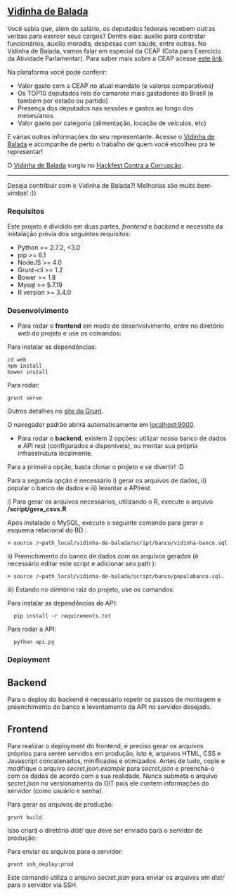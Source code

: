 ## [Vidinha de Balada](http://vidinhadebalada.com/#!/)

Você sabia que, além do salário, os deputados federais recebem outras verbas para exercer seus cargos? Dentre elas: auxílio para contratar funcionários, auxílio moradia, despesas com saúde, entre outras. No Vidinha de Balada, vamos falar em especial da CEAP (Cota para Exercício da Atividade Parlamentar). Para saber mais sobre a CEAP acesse [este link](http://vidinhadebalada.com/#!/ceap).

Na plataforma você pode conferir:

- Valor gasto com a CEAP no atual mandato (e valores comparativos)
- Os TOP10 deputados reis do camarote mais gastadores do Brasil (e também por estado ou partido)
- Presença dos deputados nas sessões e gastos ao longo dos meses/anos
- Valor gasto por categoria (alimentação, locação de veículos, etc)

E várias outras informações do seu representante. Acesse o [Vidinha de Balada](http://vidinhadebalada.com/#!/) e acompanhe de perto o trabalho de quem você escolheu pra te representar!


O [Vidinha de Balada](http://vidinhadebalada.com/#!/) surgiu no [Hackfest Contra a Corrupção](http://hackfest.com.br/).


----

Deseja contribuir com o Vidinha de Balada?! Melhorias são muito bem-vindas! :))


### Requisitos

Este projeto é dividido em duas partes, _frontend_ e _backend_ e necessita da instalação prévia dos seguintes requisitos:

- Python >= 2.7.2, <3.0
- pip >= 6.1
- NodeJS >= 4.0
- Grunt-cli >= 1.2
- Bower >= 1.8
- Mysql >= 5.7.19
- R version >= 3.4.0

### Desenvolvimento

- Para rodar o **frontend** em modo de desenvolvimento, entre no diretório _web_ do projeto e use os comandos:

Para instalar as dependências:
```
cd web
npm install
bower install
```
Para rodar:
```
grunt serve
```

Outros detalhes no [site do Grunt](https://www.google.com/url?q=https://gruntjs.com/installing-grunt&sa=D&ust=1502125274751000&usg=AFQjCNFaCEpgzdgre-8-m1kg5y9nQ5D3MQ).

O navegador padrão abrirá automaticamente em [localhost:9000](http://localhost:9000).


- Para rodar o **backend**, existem 2 opções: utilizar nosso banco de dados e API rest (configurados e disponíveis), ou montar sua própria infraestrutura localmente.

Para a primeira opção, basta clonar o projeto e se divertir! :D

Para a segunda opção é necessário i) gerar os arquivos de dados, ii) popular o banco de dados e iii) levantar a APIrest.  

i) Para gerar os arquivos necessários, utilizando o R, execute o arquivo **/script/gera_csvs.R**

Após instalado o MySQL, execute o seguinte comando para gerar o esquema relacional do BD :

```
> source /~path_local/vidinha-de-balada/script/banco/vidinha-banco.sql
```

ii) Preenchimento do banco de dados com os arquivos gerados (é necessário editar este script e adicionar seu path ):

```
> source /~path_local/vidinha-de-balada/script/banco/populabanco.sql.
```

iii) Estando no diretório raiz do projeto, use os comandos:

Para instalar as dependências da API:
```
  pip install -r requirements.txt
```
Para rodar a API:
```
  python api.py
```

### Deployment

## Backend

Para o deploy do backend é necessário repetir os passos de montagem e preenchimento do banco e levantamento da API no servidor desejado.

## Frontend

Para realizar o deployment do frontend, é preciso gerar os arquivos próprios para serem servidos em produção,
isto é, arquivos HTML, CSS e Javascript concatenados, minificados e otimizados. Antes de tudo, copie e modifique
o arquivo _secret.json.example_ para _secret.json_ e preencha-o com os dados de acordo com a sua realidade.
Nunca submeta o arquivo _secret.json_ no versionamento do GIT pois ele contem informações do servidor (como usuário e senha).

Para gerar os arquivos de produção:
```
grunt build
```

Isso criará o diretório _dist/_ que deve ser enviado para o servidor de produção:

Para enviar os arquivos para o servidor:
```
grunt ssh_deploy:prod
```

Este comando utiliza o arquivo _secret.json_ para enviar os arquivos em _dist/_ para o servidor via SSH.

